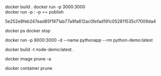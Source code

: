 #

docker build .
 docker run -p 3000:3000 <container-id>  
 docker run -p <local-port>:<internal-docker-container-port> <container-id>
 -p == publish
 
 5e252e8feb247ead85f1971ab77a9fa612ac0fefad191c052811535cf7009da4

 docker ps
 docker stop

 docker run -p 8000:3000 -d --name pythonapp --rm python-demo:latest

 docker build -t node-demo:latest .

docker image prune -a

docker container prune
